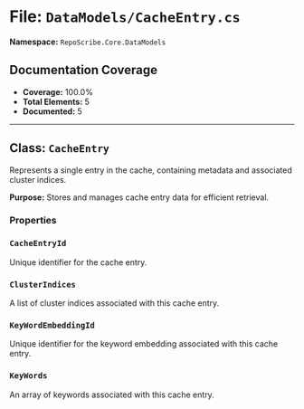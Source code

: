 # File: `DataModels/CacheEntry.cs`

**Namespace:** `RepoScribe.Core.DataModels`

## Documentation Coverage

- **Coverage:** 100.0%
- **Total Elements:** 5
- **Documented:** 5

---

## Class: `CacheEntry`

Represents a single entry in the cache, containing metadata and associated cluster indices.

**Purpose:** Stores and manages cache entry data for efficient retrieval.

### Properties

  ### `CacheEntryId`

  Unique identifier for the cache entry.

  ### `ClusterIndices`

  A list of cluster indices associated with this cache entry.

  ### `KeyWordEmbeddingId`

  Unique identifier for the keyword embedding associated with this cache entry.

  ### `KeyWords`

  An array of keywords associated with this cache entry.

